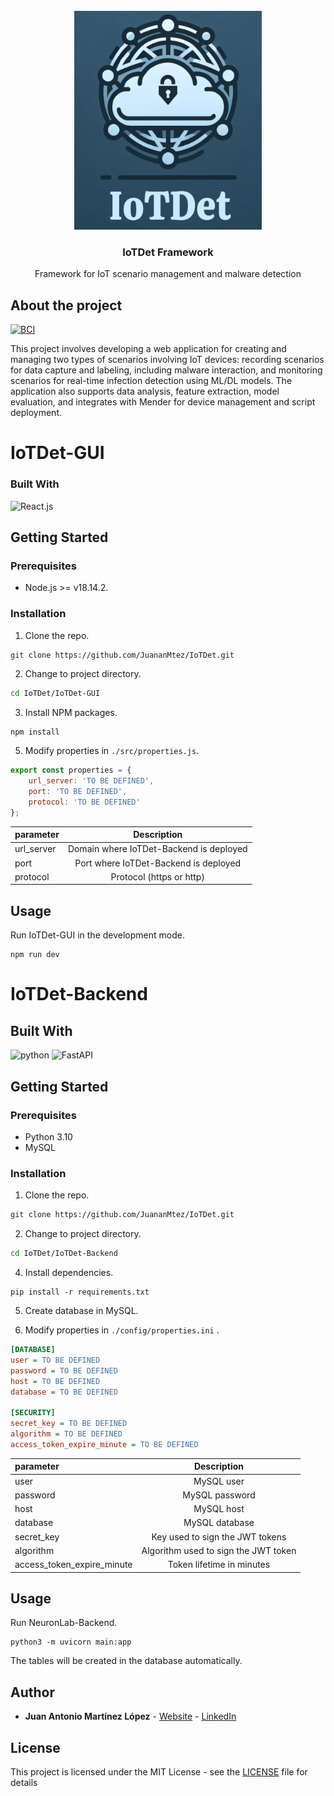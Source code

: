 <!-- PROJECT LOGO -->
<br/>
<div align="center">
<a href="https://github.com/JuananMtez/NeuronLab">
    <img src="https://raw.githubusercontent.com/JuananMtez/IoTDet/main/img/IoTDetLogo.png" alt="IoTDet" width="300" height="350">

  </a>
  <h3 align="center">IoTDet Framework</h3>
  <p align="center">
    Framework for IoT scenario management and malware detection
  </p>
</div>

## About the project
<a href="https://um.es">
  <img src="https://sceps.es/wp-content/uploads/2017/08/Logo-UMU.jpg" alt="BCI" width="195" height="50">
</a>
<br/>

This project involves developing a web application for creating and managing two types of scenarios involving IoT devices: recording scenarios for data capture and labeling, including malware interaction, and monitoring scenarios for real-time infection detection using ML/DL models. The application also supports data analysis, feature extraction, model evaluation, and integrates with Mender for device management and script deployment.


# IoTDet-GUI

### Built With
![React.js]

## Getting Started

### Prerequisites
* Node.js >= v18.14.2.


### Installation
1. Clone the repo.
```sh
git clone https://github.com/JuananMtez/IoTDet.git
```

2. Change to project directory.
```sh
cd IoTDet/IoTDet-GUI
```

3. Install NPM packages.
```shell
npm install
```

5. Modify properties in ```./src/properties.js```.
```js
export const properties = {
    url_server: 'TO BE DEFINED',
    port: 'TO BE DEFINED',
    protocol: 'TO BE DEFINED'
};
```


| parameter                    |   Description   |
|:-----------------------------|:---------------:|
| url_server                   | 	Domain where IoTDet-Backend is deployed
| port	                        |  	Port where IoTDet-Backend is deployed
| protocol 	                   |     Protocol (https or http)

## Usage

Run IoTDet-GUI in the development mode.
```shell
npm run dev
```

# IoTDet-Backend

## Built With
![python] ![FastAPI]

## Getting Started

### Prerequisites
* Python 3.10
* MySQL 


### Installation
1. Clone the repo.
```sh
git clone https://github.com/JuananMtez/IoTDet.git
```

2. Change to project directory.
```sh
cd IoTDet/IoTDet-Backend
```

4. Install dependencies.
```shell
pip install -r requirements.txt
```

5. Create database in MySQL.

6. Modify properties in ```./config/properties.ini``` .
```ini
[DATABASE]
user = TO BE DEFINED
password = TO BE DEFINED
host = TO BE DEFINED
database = TO BE DEFINED

[SECURITY]
secret_key = TO BE DEFINED
algorithm = TO BE DEFINED
access_token_expire_minute = TO BE DEFINED
```

| parameter                    |   Description   |
|:-----------------------------|:---------------:|
| user                         | 	MySQL user 
| password	                    |  	MySQL password 
| host 	                       |       	MySQL host       
| database 	                   |       	MySQL database         
| secret_key 	                 |       	Key used to sign the JWT tokens       
| algorithm 	                  |      	Algorithm used to sign the JWT token   
| access_token_expire_minute 	 |       	Token lifetime in minutes
 	        



## Usage

Run NeuronLab-Backend.
```shell
python3 -m uvicorn main:app
```

The tables will be created in the database automatically.




## Author

* **Juan Antonio Martínez López** - [Website](https://juananmtez.github.io/) - [LinkedIn](https://www.linkedin.com/in/juanantonio-martinez/)


## License

This project is licensed under the MIT License - see the [LICENSE](LICENSE) file for details

[Python]: https://img.shields.io/badge/Python-20232A?style=for-the-badge&logo=python
[FastAPI]: https://img.shields.io/badge/fastapi-20232A?style=for-the-badge&logo=fastapi
[React.js]: https://img.shields.io/badge/React-20232A?style=for-the-badge&logo=react
